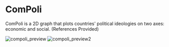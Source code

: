 # ComPoli
ComPoli is a 2D graph that plots countries' political ideologies on two axes: economic and social. (References Provided)

![compoli_preview](https://user-images.githubusercontent.com/48402736/227194593-94afaa79-fa03-4c64-a94b-7447132ebfdf.png)
![compoli_preview2](https://user-images.githubusercontent.com/48402736/227194609-dc073eb1-6096-43b4-9b0b-34db49605e9b.png)
